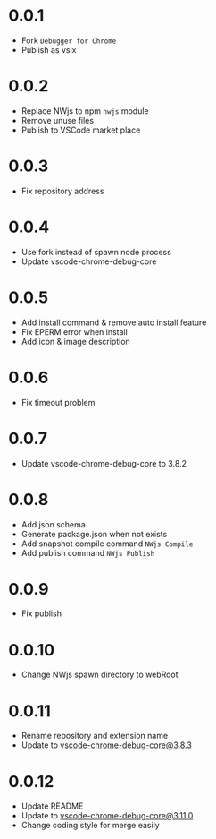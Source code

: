 # 0.0.1
* Fork `Debugger for Chrome`
* Publish as vsix

# 0.0.2
* Replace NWjs to npm `nwjs` module
* Remove unuse files
* Publish to VSCode market place

# 0.0.3
* Fix repository address

# 0.0.4
* Use fork instead of spawn node process
* Update vscode-chrome-debug-core

# 0.0.5
* Add install command & remove auto install feature
* Fix EPERM error when install
* Add icon & image description

# 0.0.6
* Fix timeout problem

# 0.0.7
* Update vscode-chrome-debug-core to 3.8.2

# 0.0.8
* Add json schema
* Generate package.json when not exists
* Add snapshot compile command `NWjs Compile`
* Add publish command `NWjs Publish`

# 0.0.9
* Fix publish

# 0.0.10
* Change NWjs spawn directory to webRoot

# 0.0.11
* Rename repository and extension name
* Update to vscode-chrome-debug-core@3.8.3

# 0.0.12
* Update README
* Update to vscode-chrome-debug-core@3.11.0
* Change coding style for merge easily